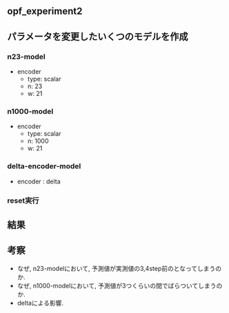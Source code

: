 opf_experiment2
---

## パラメータを変更したいくつのモデルを作成
### n23-model
+ encoder
  + type: scalar
  + n: 23
  + w: 21

### n1000-model
+ encoder
  + type: scalar
  + n: 1000
  + w: 21

### delta-encoder-model
+ encoder : delta

### reset実行



## 結果


## 考察
+ なぜ, n23-modelにおいて, 予測値が実測値の3,4step前のとなってしまうのか.
+ なぜ, n1000-modelにおいて, 予測値が3つくらいの間でばらついてしまうのか. 
+ deltaによる影響.



